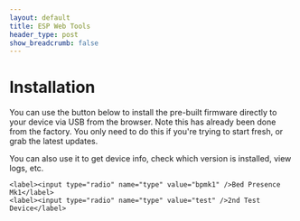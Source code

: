 ```yaml
---
layout: default
title: ESP Web Tools
header_type: post
show_breadcrumb: false
---
```


# Installation

You can use the button below to install the pre-built firmware directly to your device via USB from the browser. Note this has already been done from the factory. You only need to do this if you're trying to start fresh, or grab the latest updates.

You can also use it to get device info, check which version is installed, view logs, etc.

    <label><input type="radio" name="type" value="bpmk1" />Bed Presence Mk1</label>
    <label><input type="radio" name="type" value="test" />2nd Test Device</label>

<p class="button-row" align="center">
    <esp-web-install-button class="invisible"></esp-web-install-button>
</p>

<script type="module" src="https://unpkg.com/esp-web-tools@10/dist/web/install-button.js?module"></script>
<script>
  document.querySelectorAll('input[name="type"]').forEach(radio =>
    radio.addEventListener("change", () => {
      const button = document.querySelector('esp-web-install-button');
      button.manifest = `https://docs.elevatedsensors.com/${radio.value}-manifest.json`;
      button.classList.remove('invisible');
    }
  ));
</script>
